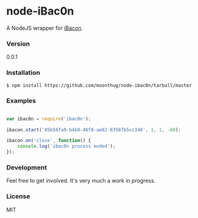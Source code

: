 # node-iBac0n

A NodeJS wrapper for [iBacon](https://github.com/moonthug/ibac0n).


### Version
0.0.1

### Installation

```sh
$ npm install https://github.com/moonthug/node-ibac0n/tarball/master
```

### Examples

```javascript

var ibac0n = require('ibac0n');

ibacon.start('05b56fa9-b4b8-46f8-ae82-83587b5cc348', 1, 1, -60);

ibacon.on('close', function() {
    console.log('ibac0n process ended');
});

```

### Development

Feel free to get involved. It's very much a work in progress.


### License

MIT